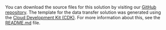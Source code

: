 You can download the source files for this solution by visiting our [GitHub repository][github]. The template for the data transfer solution was generated using the [Cloud Development Kit (CDK)](http://aws.amazon.com/cdk/). For more information about this, see the [README.md][readme] file.

[github]: https://github.com/aws-samples/aws-ai-solution-kit
[readme]: https://github.com/aws-samples/aws-ai-solution-kit/blob/main/README.md